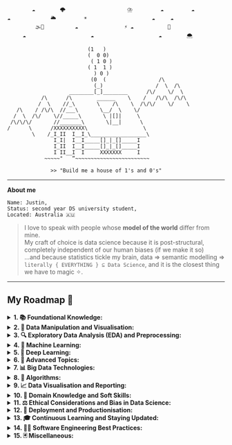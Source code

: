 ```
        ☁️        🌩️                    ⛈️         ☁️         ☁️
☁️             🌥️         ☀️                     ☁️     ☁️    
         🌫️🌈          ☁️               ⚡️ ☁️           🌙
     ☁️                     ☁️                     ☁️        🌨️

                          (1   )
                          (  0 0)
                           ( 1 0 )
                          ( 1  1 )
                            ) 0 )
                           (0  (                 /\
                            (_)                 /  \  /\
                    ________[_]________      /\/    \/  \
           /\      /\        ______    \    /   /\/\  /\/\
          /  \    //_\       \    /\    \  /\/\/    \/    \
   /\    / /\/\  //___\       \__/  \    \/
  /  \  /\/    \//_____\       \ |[]|     \
 /\/\/\/       //_______\       \|__|      \
/      \      /XXXXXXXXXX\                  \
        \    /_I_II  I__I_\__________________\
               I_I|  I__I_____[]_|_[]_____I
               I_II  I__I_____[]_|_[]_____I
               I II__I  I     XXXXXXX     I
            ~~~~~"   “~~~~~~~~~~~~~~~~~~~~~~~~

              >> "Build me a house of 1's and 0's"

```

---
**About me**

```
Name: Justin,
Status: second year DS university student,
Located: Australia 🇦🇺
```
>I love to speak with people whose **model of the world** differ from mine.
><br>My craft of choice is data science because it is post-structural, completely independent of our human biases (if we make it so)
><br>...and because statistics tickle my brain, data ⇒ semantic modelling ⇒  `literally { EVERYTHING } ⊆ Data Science`, and it is the closest thing we have to magic ✧.
---

## My Roadmap 🎒

<details><summary><strong>1. 📚 Foundational Knowledge:</strong></summary>
   
- ***🧮 Mathematics:*** 
    - 🔢 Linear Algebra
    - ∫ Calculus
    - 🎲 Probability and Statistics [A](https://github.com/jl33-ai/my-notes/blob/main/math-prob-stats)
- ***💻 Programming:*** 
    - 🐍 Python: 
        - 📜 Syntax and Basic Concepts
        - 📚 Data Structures
        - ↪️ Control Structures
        - 🔄 Functions
        - 🏭 Object-Oriented Programming
    - 🅡 R (optional, based on preference)
    - 🔍 SQL

</details>

<details><summary><strong>2. 💾 Data Manipulation and Visualisation:</strong></summary>
   
- ***🔄 Data Manipulation:***
    - 🧮 Numpy (Python) 
    - 🐼 Pandas (Python) 
    - 🔄 Dplyr (R) 
- ***📊 Data Visualisation:*** 
    - 📉 Matplotlib (Python)
    - 📈 Seaborn (Python)
    - 📊 ggplot2 (R)
    - 🔮 Interactive Visualisation Tools

</details>

<details><summary><strong>3. 🔍 Exploratory Data Analysis (EDA) and Preprocessing:</strong></summary>
	
   - 🕵️‍♀️ Exploratory Data Analysis Techniques
   - ⚙️ Feature Engineering
   - 🧼 Data Cleaning
   - 🚫 Handling Missing Data
   - ⚖️ Data Scaling and Normalisation
   - 🕳️ Outlier Detection and Treatment

</details>

<details><summary><strong>4. 🤖 Machine Learning:</strong></summary>
	
   - ***👨‍🏫 Supervised Learning:***
       - 📈 Regression: 
           - 📊 Linear Regression
           - 📈 Polynomial Regression
           - 🔒 Regularisation Techniques
       - 📊 Classification:
           - ⚖️ Logistic Regression
           - 📍 k-Nearest Neighbours (k-NN)
           - 🛡️ Support Vector Machines (SVM)
           - 🌳 Decision Trees
           - 🌲 Random Forest
           - ⛰️ Gradient Boosting
   - ***🧠 Unsupervised Learning:***
       - 📍 Clustering: 
           - 🎯 K-means
           - 🎈 DBSCAN
           - 🌳 Hierarchical Clustering
       - 📉 Dimensionality Reduction
           - 🔍 Principal Component Analysis (PCA)
           - 🔭 t-Distributed Stochastic Neighbour Embedding (t-SNE)
           - 📊 Linear Discriminant Analysis (LDA)
           - 🔗 Association Rule Learning
   - ***🏆 Reinforcement Learning***
   - ***✅ Model Evaluation and Validation:***
       - 🔁 Cross-validation
       - 🎛️ Hyperparameter Tuning
       - 🏆 Model Selection Techniques
       - 🎯 Evaluation Metrics
   - ***🚀 Advanced Machine Learning*** 
       - 📚 Ensemble Methods (Bagging, Boosting)
       - 📈 Learning Curves and Bias-Variance Tradeoff
       - 💡 Model Interpretability and Explainability (SHAP, LIME)

</details>

<details><summary><strong>5. 🧠 Deep Learning:</strong></summary>
	
   - ***🧠 Neural Networks:***
       - 💡 Perceptron 
       - 📚 Multi-Layer Perceptron (MLP)
   - ***🖼️ Convolutional Neural Networks (CNNs):***
       - 🏷️ Image Classification
       - 🕵️ Object Detection
       - 🎨 Image Segmentation
   - ***🔄 Recurrent Neural Networks (RNNs):***
       - 🔄 Sequence-to-Sequence Models
       - 🏷️ Text Classification
       - 🎭 Sentiment Analysis 
   - ***🕰️ Long Short-Term Memory (LSTM) and Gated Recurrent Units (GRU):***
       - 📅 Time Series Forecasting
       - 📚 Language Modelling 
   - ***🎨 Generative Adversarial Networks (GANs):***
       - 🖼️ Image Synthesis 
       - 🎨 Style Transfer 
       - 🔄 Data Augmentation
   - ***🚀 Advanced Deep Learning:***
	   - 🔍 Attention Mechanisms
	   - 🔄 Transfer Learning
	   - 🎓 Self-Supervised Learning
     - 
</details>

<details><summary><strong>6. 🔬 Advanced Topics:</strong></summary>

   - ***💬 Natural Language Processing (NLP):***
       - 📚 Text Preprocessing
       - 📚 Word Embeddings (e.g., Word2Vec, GloVe)
       - 🔄 Recurrent Neural Networks for NLP
       - 📚 Transformer Models (e.g., BERT, GPT) 
   - ***🕰️ Time Series Analysis:*** 
       - 📈 Time Series Decomposition
       - 🔄 Autoregressive Integrated Moving Average (ARIMA)
       - 🕰️ Seasonal ARIMA (SARIMA)
       - 📈 Exponential Smoothing Methods
       - 📚 Prophet 
   - ***🎯 Recommender Systems:***
       - 🔄 Collaborative Filtering
       - 🎯 Content-Based Filtering
       - 🧮 Matrix Factorization
       - 🔄 Hybrid Methods
   - ***📚 Causal Inference:***
       - 📈 Experimental Design
       - 📚 Observational Studies
       - 📊 Propensity Score Matching
       - 📚 Instrumental Variable Analysis
   - ***🚀 Advanced Deep Learning:***
       - 🏗️ Advanced Architectures (e.g., Transformers, GPT models)
       - 🎨 Generative Models (e.g., VAEs, flow-based models)
       - 🚀 Advanced Techniques for NLP and Computer Vision
   - ***📊 Bayesian Statistics and Probabilistic Programming:***
       - 📚 Bayesian Inference
       - 🔄 Markov Chain Monte Carlo (MCMC)
       - 📊 Probabilistic Graphical Models
       - 📚 Stan, PyMC3, or Edward for Probabilistic Programming
   - ***🤖 Automated Machine Learning (AutoML)***
   - ***🏭 Data Engineering:***
	   - 🔄 ETL (Extract, Transform, Load) processes
	   - 🏭 Data Warehousing
   - ***🚀 Advanced Deep Learning (continued from Deep Learning section):***
	   - 🔍 Attention Mechanisms
           - 🔄 Transfer Learning
	   - 🎓 Self-Supervised Learning

</details>

<details><summary><strong>7. 📊 Big Data Technologies:</strong></summary>

   - 🐘 Hadoop
   - 📂 HDFS
   - 🔄 MapReduce
   - ***💥 Spark:***
       - 📚 RDDs
       - 📊 DataFrames
       - 📚 MLlib
   - ***📂 NoSQL Databases:***
       - 🐵 MongoDB
       - 🚀 Cassandra
       - 🐘 HBase
       - 🛋️ Couchbase
   - ***📡 Stream Processing Frameworks***
       - 📡 Apache Kafka
       - 📡 Apache Flink
       - 🌪️ Apache Storm

</details>

<details><summary><strong>8. 💠 Algorithms:</strong></summary>
   
- Hill Climb
- Genetic Algorithm; Beam Search
- 

</details>

<details><summary><strong>9. 📈 Data Visualisation and Reporting:</strong></summary>

   - ***🎛️ Dashboarding Tools:***
       - 📊 Tableau
       - 💥 PowerBI 
       - 🐍 Dash (Python)
       - 🅡 Shiny (R)
   - 📖 Storytelling with Data
   - 🗣️ Effective Communication

</details>

<details><summary><strong>10. 🎯 Domain Knowledge and Soft Skills:</strong></summary>

   - 🏭 Industry-specific Knowledge
   - 💡 Problem-solving
   - 🗣️ Communication Skills
   - ⏱️ Time Management
   - 👥 Teamwork
   - ***💼 Business Acumen:***
	   - 📈 Understanding of business metrics and Key Performance Indicators (KPIs)
	   - 🔀 Ability to translate business problems into data problems and vice versa

</details>

<details><summary><strong>11. ⚖️ Ethical Considerations and Bias in Data Science:</strong></summary>

   - ⚖️ Fairness in Machine Learning
   - ⚖️ Bias Detection and Mitigation
   - 🔐 Privacy and Data Security
   - 🧲 Zook's 5 [A](https://journals.plos.org/ploscompbiol/article?id=10.1371/journal.pcbi.1005399)
   - ***🔏 Data Privacy and Governance:***
	   - 📚 Understanding regulations like GDPR, CCPA
	   - 🔏 Data anonymisation and pseudonymisation techniques

</details>

<details><summary><strong>12. 🚀 Deployment and Productionisation:</strong></summary>

   - 🏭 Model Deployment Techniques
   - 📦 Containerisation (e.g., Docker)
   - 🌐 Model Serving and APIs
   - 📈 Scalability and Performance Optimisation
   - ***🧑‍💻 Project Management and Collaboration Tools:***
	   - 📚 Knowledge of version control systems like Git
	   - 🗂️ Familiarity with project management tools (JIRA, Asana, etc.)
	   - 👥 Experience with collaborative coding platforms (GitHub, GitLab, etc.)
    
</details>

<details><summary><strong>13. 🎓 Continuous Learning and Staying Updated:</strong></summary>

   - 🌐 Online Courses and Tutorials
   - 📖 [Books and Research Papers]()
   - 🎙️ [Great Podcasts]()
   - 📚 Conferences and Workshops
   - 👥 Networking and Community Engagement

</details>

<details><summary><strong>14. 👨‍💻 Software Engineering Best Practices:</strong></summary>
	
   - ✏️ Writing clean, efficient, and reusable code
   - 🐜 Code testing and debugging
   - 🏗️ Understanding of design principles and architectural patterns
   - 💻 Familiarity with Integrated Development Environments (IDEs)

</details>

<details><summary><strong>15. 🃏 Miscellaneous:</strong></summary>
   
- [ ] ✏️ Consulting
- [ ] 🚲 Wheelie
- [ ] 💸 Economics
- [ ] 🏀 Dunk
- [ ] 📕 Write a Book
- [ ] 🗣️ Zhōngwén
- [ ] 🧱 App
- 🟥🟧🟨🟩🟦🟪

</details>
